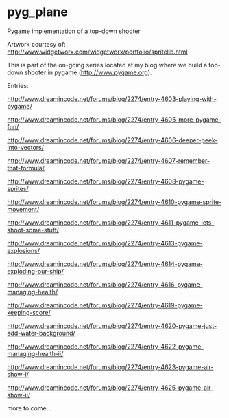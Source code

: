 pyg_plane
=========

Pygame implementation of a top-down shooter

Artwork courtesy of: http://www.widgetworx.com/widgetworx/portfolio/spritelib.html

This is part of the on-going series located at my blog where we build a top-down shooter in pygame (http://www.pygame.org).

Entries:

http://www.dreamincode.net/forums/blog/2274/entry-4603-playing-with-pygame/

http://www.dreamincode.net/forums/blog/2274/entry-4605-more-pygame-fun/

http://www.dreamincode.net/forums/blog/2274/entry-4606-deeper-peek-into-vectors/

http://www.dreamincode.net/forums/blog/2274/entry-4607-remember-that-formula/

http://www.dreamincode.net/forums/blog/2274/entry-4608-pygame-sprites/

http://www.dreamincode.net/forums/blog/2274/entry-4610-pygame-sprite-movement/

http://www.dreamincode.net/forums/blog/2274/entry-4611-pygame-lets-shoot-some-stuff/

http://www.dreamincode.net/forums/blog/2274/entry-4613-pygame-explosions/

http://www.dreamincode.net/forums/blog/2274/entry-4614-pygame-exploding-our-ship/

http://www.dreamincode.net/forums/blog/2274/entry-4616-pygame-managing-health/

http://www.dreamincode.net/forums/blog/2274/entry-4619-pygame-keeping-score/

http://www.dreamincode.net/forums/blog/2274/entry-4620-pygame-just-add-water-background/

http://www.dreamincode.net/forums/blog/2274/entry-4622-pygame-managing-health-ii/

http://www.dreamincode.net/forums/blog/2274/entry-4623-pygame-air-show-i/

http://www.dreamincode.net/forums/blog/2274/entry-4625-pygame-air-show-ii/

more to come...
